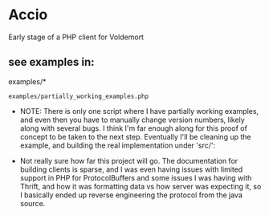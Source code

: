 # Accio

Early stage of a PHP client for Voldemort

## see examples in:

examples/*

```examples/partially_working_examples.php```

* NOTE:  There is only one script where I have partially working examples, and even then you have to manually change version numbers, likely along with several bugs.  I think I'm far enough along for this proof of concept to be taken to the next step.  Eventually I'll be cleaning up the example, and building the real implementation under 'src/':

* Not really sure how far this project will go.  The documentation for building clients is sparse, and I was even having issues with limited support in PHP for ProtocolBuffers and some issues I was having with Thrift, and how it was formatting data vs how server was expecting it, so I basically ended up reverse engineering the protocol from the java source.
